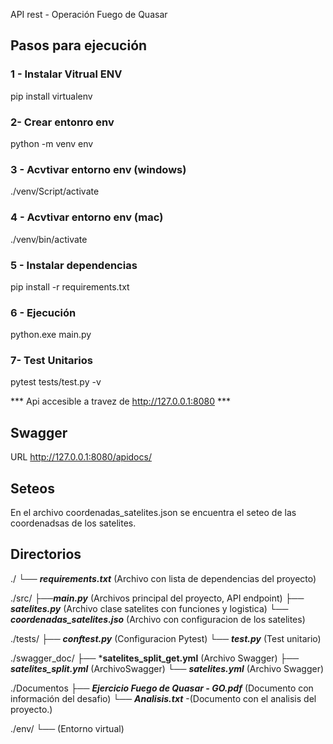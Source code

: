 API rest - Operación Fuego de Quasar

## Pasos para ejecución 

### 1 - Instalar Vitrual ENV
pip install virtualenv

### 2- Crear entonro env 
python -m venv env

### 3 - Acvtivar entorno env (windows)
./venv/Script/activate

### 4 - Acvtivar entorno env (mac)
./venv/bin/activate

### 5 - Instalar dependencias
pip install -r requirements.txt

### 6 - Ejecución
python.exe main.py

### 7- Test Unitarios
pytest tests/test.py -v

*** Api accesible a travez de  http://127.0.0.1:8080 ***

## Swagger 
URL http://127.0.0.1:8080/apidocs/


## Seteos

En el archivo coordenadas_satelites.json se encuentra el seteo de las coordenadsas de los satelites.

## Directorios

./
└── ***requirements.txt*** (Archivo con lista de dependencias del proyecto)

./src/
├──***main.py*** (Archivos principal del proyecto, API endpoint)
├── ***satelites.py*** (Archivo clase satelites con funciones y logistica)
└── ***coordenadas_satelites.jso*** (Archivo con configuracion de los satelites)

./tests/
├── ***conftest.py*** (Configuracion Pytest)
└── ***test.py*** (Test unitario)

./swagger_doc/
├──  ***satelites_split_get.yml** (Archivo Swagger)
├──  ***satelites_split.yml*** (ArchivoSwagger)
└──  ***satelites.yml*** (Archivo Swagger)

./Documentos
├──  ***Ejercicio Fuego de Quasar - GO.pdf*** (Documento con información del desafio)
└──  ***Analisis.txt*** -(Documento con el analisis del proyecto.)

./env/
└── (Entorno virtual)
